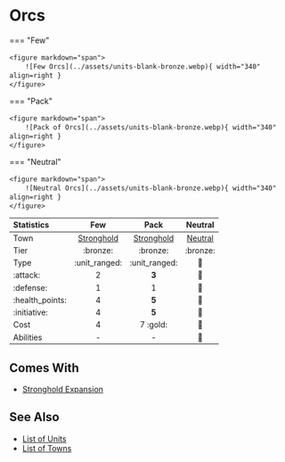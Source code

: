 # Orcs

=== "Few"

    <figure markdown="span">
        ![Few Orcs](../assets/units-blank-bronze.webp){ width="340" align=right }
    </figure>

=== "Pack"

    <figure markdown="span">
        ![Pack of Orcs](../assets/units-blank-bronze.webp){ width="340" align=right }
    </figure>

=== "Neutral"

    <figure markdown="span">
        ![Neutral Orcs](../assets/units-blank-bronze.webp){ width="340" align=right }
    </figure>


| Statistics | Few | Pack | Neutral |
| :--- | :---: | :---: | :---: |
| Town | [Stronghold](../towns/stronghold.md) | [Stronghold](../towns/stronghold.md) | [Neutral](../towns/neutral.md) |
| Tier | :bronze: | :bronze: | :bronze: |
| Type | :unit_ranged: | :unit_ranged: | 🚧 |
| :attack: | 2 | **3** | 🚧 |
| :defense: | 1 | 1 | 🚧 |
| :health_points: | 4 | **5** | 🚧 |
| :initiative: | 4 | **5** | 🚧 |
| Cost | 4 | 7 :gold: | 🚧 |
| Abilities | - | - | 🚧 |


## Comes With

- [Stronghold Expansion](../content/stronghold_expansion.md)


## See Also

- [List of Units](index.md)
- [List of Towns](../towns/index.md)